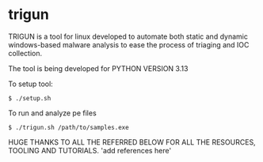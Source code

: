 # trigun
TRIGUN is a tool for linux developed to automate both static and dynamic windows-based malware analysis to ease the process of triaging and IOC collection.

The tool is being developed for PYTHON VERSION 3.13

To setup tool:
```
$ ./setup.sh
```

To run and analyze pe files
```
$ ./trigun.sh /path/to/samples.exe
```


HUGE THANKS TO ALL THE REFERRED BELOW FOR ALL THE RESOURCES, TOOLING AND TUTORIALS.
'add references here'
